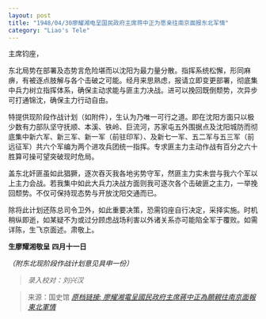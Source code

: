```yaml
---
layout: post
title: "1948/04/30廖耀湘电呈国民政府主席蒋中正为愿亲往南京面报东北军情"
category: "Liao's Tele"
---
```



主席钧座，

东北局势在部署及态势言危险堪而以沈阳为最力量分散。指挥系统松懈，形同麻痹，有被逐点肢解与各个击破之可能。经月来思熟虑，报请立即变更部署，彻底集中兵力树立指挥体系，确保主动求能与匪主力决战。进可以挽回既倒颓势，次异步可打通锦沈，确保主力行动自由。

特提供现阶段作战计划（如附件），生认为乃唯一可行之道。即在沈阳方面只以极少数有力部队坚守抚顺、本溪、铁岭、巨流河，苏家屯五外围据点及沈阳城防而彻底集中新六军、新三军、新一军（前驻印军）、及新七一军、五二军与五三军（前远征军）共六个军编为两个进攻兵团统一指挥。专求匪主力主动作战有百分之六十胜算可操可望突破现时危局。

盖东北奸匪虽如此猖獗，逐次吞灭我各地劣势守军，然匪主力实未尝与我六个军以上主力会战。若我集中如此大兵力决战方面则我可逐次各个击破匪之主力，一举挽回颓势。不仅可保持现态势与开放沈阳交通而已。

除将此计划还陈总司令卫外，如此重要决策，恐需钧座自行决定，采择实施。时机稍纵即逝，如某疑不为或过分顾虑战场利害以外诸关系亦可能陷全军于覆败。如需详陈，生飞京面述。肃敬上。

**生廖耀湘敬呈**
**四月十一日**

*（附东北现阶段作战计划意见具申一份）*

> *录入校对：刘兴汉*

> 来源：国史馆 [*原档链接: 廖耀湘電呈國民政府主席蔣中正為願親往南京面報東北軍情*](https://ahonline.drnh.gov.tw/index.php?act=Display/image/5885982JuZ0=-Y#e7J)